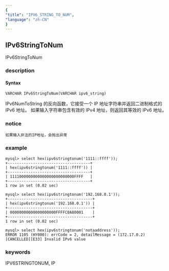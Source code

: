 ```yaml
---
{
"title": "IPV6_STRING_TO_NUM",
"language": "zh-CN"
}
---
```


<!-- 
Licensed to the Apache Software Foundation (ASF) under one
or more contributor license agreements.  See the NOTICE file
distributed with this work for additional information
regarding copyright ownership.  The ASF licenses this file
to you under the Apache License, Version 2.0 (the
"License"); you may not use this file except in compliance
with the License.  You may obtain a copy of the License at
  http://www.apache.org/licenses/LICENSE-2.0
Unless required by applicable law or agreed to in writing,
software distributed under the License is distributed on an
"AS IS" BASIS, WITHOUT WARRANTIES OR CONDITIONS OF ANY
KIND, either express or implied.  See the License for the
specific language governing permissions and limitations
under the License.
-->

## IPv6StringToNum

<version since="dev">

IPv6StringToNum

</version>

### description

#### Syntax

`VARCHAR IPv6StringToNum(VARCHAR ipv6_string)`

IPv6NumToString 的反向函数，它接受一个 IP 地址字符串并返回二进制格式的 IPv6 地址。
如果输入字符串包含有效的 IPv4 地址，则返回其等效的 IPv6 地址。

### notice

`如果输入非法的IP地址，会抛出异常`

### example
```
mysql> select hex(ipv6stringtonum('1111::ffff'));
+------------------------------------+
| hex(ipv6stringtonum('1111::ffff')) |
+------------------------------------+
| 1111000000000000000000000000FFFF   |
+------------------------------------+
1 row in set (0.02 sec)

mysql> select hex(ipv6stringtonum('192.168.0.1'));
+-------------------------------------+
| hex(ipv6stringtonum('192.168.0.1')) |
+-------------------------------------+
| 00000000000000000000FFFFC0A80001    |
+-------------------------------------+
1 row in set (0.02 sec)

mysql> select hex(ipv6stringtonum('notaaddress'));
ERROR 1105 (HY000): errCode = 2, detailMessage = (172.17.0.2)[CANCELLED][E33] Invalid IPv6 value
```

### keywords

IPV6STRINGTONUM, IP